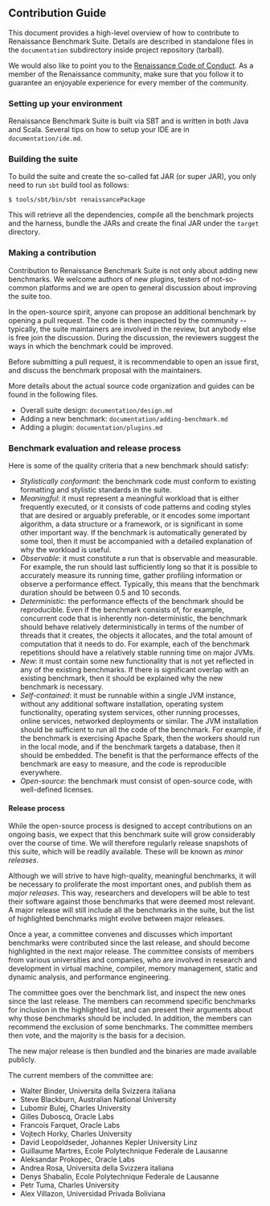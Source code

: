 
## Contribution Guide

This document provides a high-level overview of how to contribute to
Renaissance Benchmark Suite.
Details are described in standalone files in the `documentation`
subdirectory inside project repository (tarball).

We would also like to point you to the
[Renaissance Code of Conduct](https://github.com/renaissance-benchmarks/renaissance/blob/master/CODE-OF-CONDUCT.md). As a member
of the Renaissance community, make sure that you follow it to guarantee an enjoyable experience for every member of
the community.


### Setting up your environment

Renaissance Benchmark Suite is built via SBT and is written in both
Java and Scala.
Several tips on how to setup your IDE are in `documentation/ide.md`.


### Building the suite

To build the suite and create the so-called fat JAR (or super JAR), you only
need to run `sbt` build tool as follows:

```
$ tools/sbt/bin/sbt renaissancePackage
```

This will retrieve all the dependencies, compile all the benchmark projects and the harness,
bundle the JARs and create the final JAR under the `target` directory.


### Making a contribution

Contribution to Renaissance Benchmark Suite is not only about adding new benchmarks.
We welcome authors of new plugins, testers of not-so-common platforms and we are
open to general discussion about improving the suite too.

In the open-source spirit, anyone can propose an additional benchmark by opening a pull request.
The code is then inspected by the community -- typically, the suite maintainers are involved
in the review, but anybody else is free join the discussion.
During the discussion, the reviewers suggest the ways in which
the benchmark could be improved.

Before submitting a pull request, it is recommendable to open an issue first,
and discuss the benchmark proposal with the maintainers.

More details about the actual source code organization and guides can be found in the following
files.

 * Overall suite design: `documentation/design.md`
 * Adding a new benchmark: `documentation/adding-benchmark.md`
 * Adding a plugin: `documentation/plugins.md`


### Benchmark evaluation and release process

Here is some of the quality criteria that a new benchmark should satisfy:

- *Stylistically conformant*: the benchmark code must conform to existing formatting
  and stylistic standards in the suite.
- *Meaningful*: it must represent a meaningful workload that is either frequently executed,
  or it consists of code patterns and coding styles that are desired or arguably preferable,
  or it encodes some important algorithm, a data structure or a framework,
  or is significant in some other important way.
  If the benchmark is automatically generated by some tool,
  then it must be accompanied with a detailed explanation of why the workload is useful.
- *Observable*: it must constitute a run that is observable and measurable. For example,
  the run should last sufficiently long so that it is possible to accurately measure
  its running time, gather profiling information or observe a performance effect.
  Typically, this means that the benchmark duration should be between 0.5 and 10 seconds.
- *Deterministic*: the performance effects of the benchmark should be reproducible.
  Even if the benchmark consists of, for example, concurrent code that is inherently
  non-deterministic, the benchmark should behave relatively deterministically in terms
  of the number of threads that it creates, the objects it allocates, and the total amount
  of computation that it needs to do. For example, each of the benchmark repetitions should have
  a relatively stable running time on major JVMs.
- *New*: it must contain some new functionality that is not yet reflected in any of the existing
  benchmarks. If there is significant overlap with an existing benchmark, then it should be
  explained why the new benchmark is necessary.
- *Self-contained*: it must be runnable within a single JVM instance, without any additional
  software installation, operating system functionality, operating system services,
  other running processes, online services, networked deployments or similar.
  The JVM installation should be sufficient to run all the code of the benchmark.
  For example, if the benchmark is exercising Apache Spark, then the workers should run
  in the local mode, and if the benchmark targets a database, then it should be embedded.
  The benefit is that the performance effects of the benchmark are easy to measure,
  and the code is reproducible everywhere.
- *Open-source*: the benchmark must consist of open-source code, with well-defined licenses.




#### Release process

While the open-source process is designed to accept contributions on an ongoing basis,
we expect that this benchmark suite will grow considerably over the course of time.
We will therefore regularly release snapshots of this suite, which will be readily available.
These will be known as *minor releases*.

Although we will strive to have high-quality, meaningful benchmarks, it will be necessary
to proliferate the most important ones, and publish them as *major releases*.
This way, researchers and developers will be able to test their software
against those benchmarks that were deemed most relevant.
A major release will still include all the benchmarks in the suite, but the list of highlighted
benchmarks might evolve between major releases.

Once a year, a committee convenes and discusses which important benchmarks were contributed
since the last release, and should become highlighted in the next major release.
The committee consists of members from various universities and companies,
who are involved in research and development in virtual machine, compiler, memory management,
static and dynamic analysis, and performance engineering.

The committee goes over the benchmark list, and inspect the new ones since the last release.
The members can recommend specific benchmarks for inclusion in the highlighted list,
and can present their arguments about why those benchmarks should be included.
In addition, the members can recommend the exclusion of some benchmarks.
The committee members then vote, and the majority is the basis for a decision.

The new major release is then bundled and the binaries are made available publicly.

The current members of the committee are:

- Walter Binder, Universita della Svizzera italiana
- Steve Blackburn, Australian National University
- Lubomir Bulej, Charles University
- Gilles Duboscq, Oracle Labs
- Francois Farquet, Oracle Labs
- Vojtech Horky, Charles University
- David Leopoldseder, Johannes Kepler University Linz
- Guillaume Martres, Ecole Polytechnique Federale de Lausanne
- Aleksandar Prokopec, Oracle Labs
- Andrea Rosa, Universita della Svizzera italiana
- Denys Shabalin, Ecole Polytechnique Federale de Lausanne
- Petr Tuma, Charles University
- Alex Villazon, Universidad Privada Boliviana
